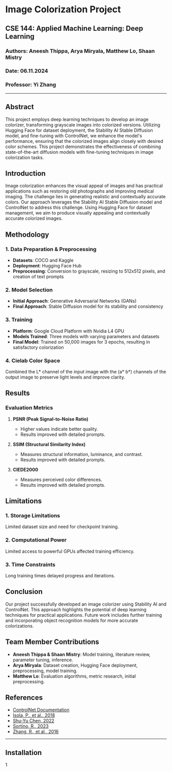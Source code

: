 # Image Colorization Project

## CSE 144: Applied Machine Learning: Deep Learning

### Authors: Aneesh Thippa, Arya Miryala, Matthew Lo, Shaan Mistry
### Date: 06.11.2024
### Professor: Yi Zhang

---

## Abstract

This project employs deep learning techniques to develop an image colorizer, transforming grayscale images into colorized versions. Utilizing Hugging Face for dataset deployment, the Stability AI Stable Diffusion model, and fine-tuning with ControlNet, we enhance the model's performance, ensuring that the colorized images align closely with desired color schemes. This project demonstrates the effectiveness of combining state-of-the-art diffusion models with fine-tuning techniques in image colorization tasks.

## Introduction

Image colorization enhances the visual appeal of images and has practical applications such as restoring old photographs and improving medical imaging. The challenge lies in generating realistic and contextually accurate colors. Our approach leverages the Stability AI Stable Diffusion model and ControlNet to address this challenge. Using Hugging Face for dataset management, we aim to produce visually appealing and contextually accurate colorized images.

## Methodology

### 1. Data Preparation & Preprocessing

- **Datasets**: COCO and Kaggle
- **Deployment**: Hugging Face Hub
- **Preprocessing**: Conversion to grayscale, resizing to 512x512 pixels, and creation of text prompts

### 2. Model Selection

- **Initial Approach**: Generative Adversarial Networks (GANs)
- **Final Approach**: Stable Diffusion model for its stability and consistency

### 3. Training

- **Platform**: Google Cloud Platform with Nvidia L4 GPU
- **Models Trained**: Three models with varying parameters and datasets
- **Final Model**: Trained on 50,000 images for 3 epochs, resulting in satisfactory colorization

### 4. Cielab Color Space

Combined the L* channel of the input image with the (a* b*) channels of the output image to preserve light levels and improve clarity.

## Results

### Evaluation Metrics

1. **PSNR (Peak Signal-to-Noise Ratio)**
   - Higher values indicate better quality.
   - Results improved with detailed prompts.

2. **SSIM (Structural Similarity Index)**
   - Measures structural information, luminance, and contrast.
   - Results improved with detailed prompts.

3. **CIEDE2000**
   - Measures perceived color differences.
   - Results improved with detailed prompts.


## Limitations

### 1. Storage Limitations

Limited dataset size and need for checkpoint training.

### 2. Computational Power

Limited access to powerful GPUs affected training efficiency.

### 3. Time Constraints

Long training times delayed progress and iterations.

## Conclusion

Our project successfully developed an image colorizer using Stability AI and ControlNet. This approach highlights the potential of deep learning techniques for practical applications. Future work includes further training and incorporating object recognition models for more accurate colorizations.

## Team Member Contributions

- **Aneesh Thippa & Shaan Mistry**: Model training, literature review, parameter tuning, inference.
- **Arya Miryala**: Dataset creation, Hugging Face deployment, preprocessing, model training.
- **Matthew Lo**: Evaluation algorithms, metric research, initial preprocessing.

## References

- [ControlNet Documentation](https://huggingface.co/docs/diffusers/en/training/controlnet)
- [Isola, P., et al., 2018](https://arxiv.org/abs/1611.07004)
- [Shu-Yu Chen, 2022](https://www.sciencedirect.com/science/article/pii/S2468502X22000389)
- [Sortino, R., 2023](https://medium.com/@rensortino/colorizenet-stable-diffusion-for-image-colorization-bdc9c35121fa)
- [Zhang, R., et al., 2016](https://arxiv.org/abs/1603.08511)

---

## Installation

1
